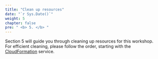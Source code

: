 ```yaml
---
title: "Clean up resources"
date: "`r Sys.Date()`"
weight: 5
chapter: false
pre: " <b> 5. </b> "
---
```


Section 5 will guide you through cleaning up resources for this workshop. For efficient cleaning, please follow the order, starting with the [CloudFormation](5.1-cloudformation/) service.
